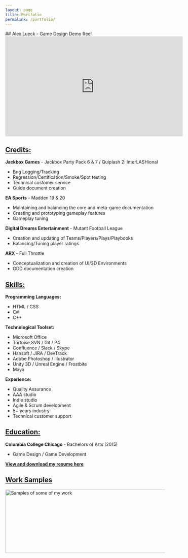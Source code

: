 ```yaml
---
layout: page
title: Portfolio
permalink: /portfolio/
---
```


<link rel="icon" href="Logo.ico" type="image/x-icon"/>
<link rel="preconnect" href="https://fonts.gstatic.com">
<link href="https://fonts.googleapis.com/css2?family=Jura:wght@300&display=swap" rel="stylesheet"> 
## Alex Lueck - Game Design Demo Reel

<iframe width="560" height="315" src="https://www.youtube.com/embed/2gdbhwo8zW4" frameborder="0" 
allow="accelerometer; autoplay; encrypted-media; gyroscope; picture-in-picture" allowfullscreen></iframe>

## <u>Credits:</u>
<b>Jackbox Games</b> - Jackbox Party Pack 6 & 7 / Quiplash 2: InterLASHional
- Bug Logging/Tracking 
- Regression/Certification/Smoke/Spot testing 
- Technical customer service
- Guide document creation

<b>EA Sports</b> - Madden 19 & 20
- Maintaining and balancing the core and meta-game documentation
- Creating and prototyping gameplay features
- Gameplay tuning

<b>Digital Dreams Entertainment</b> - Mutant Football League
- Creation and updating of Teams/Players/Plays/Playbooks
- Balancing/Tuning player ratings

<b>ARX</b> - Full Throttle
- Conceptualization and creation of UI/3D Environments
- GDD documentation creation 

## <u>Skills:</u>
<b>Programming Languages:</b>
- HTML / CSS
- C#
- C++

<b>Technological Toolset:</b>
- Microsoft Office
- Tortoise SVN / Git / P4
- Confluence / Slack / Skype
- Hansoft / JIRA / DevTrack
- Adobe Photoshop / Illustrator
- Unity 3D / Unreal Engine / Frostbite
- Maya

<b>Experience:</b>
- Quality Assurance 
- AAA studio 
- Indie studio 
- Agile & Scrum development 
- 5+ years industry 
- Technical customer support

## <u>Education:</u>
<b>Columbia College Chicago</b> - Bachelors of Arts (2015)
- Game Design / Game Development

<b><u><a href="http://callmezyos.github.io/images/Alex.Lueck.pdf" rel="nofollow noopener">View and download my resume here</a></u></b>

## <u>Work Samples</u>
<img src="http://Callmezyos.github.io/images/AlexLueckWorkSamples.jpg" alt="Samples of some of my work" style="width:1750px;height:200px;vertical-align: middle">
